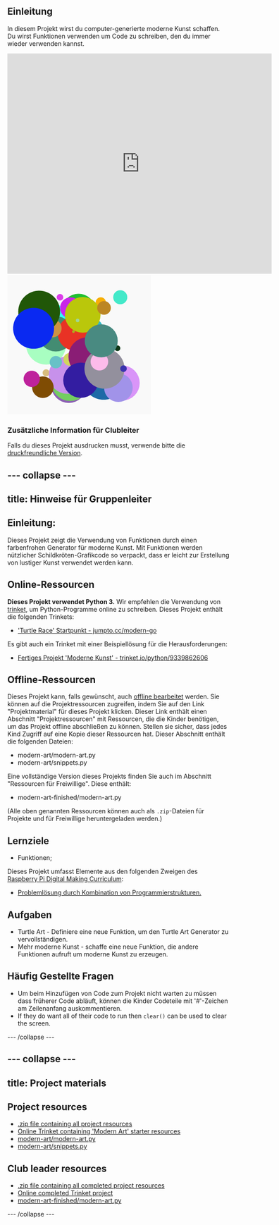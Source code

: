 ## Einleitung

In diesem Projekt wirst du computer-generierte moderne Kunst schaffen. Du wirst Funktionen verwenden um Code zu schreiben, den du immer wieder verwenden kannst.

<div class="trinket">
  <iframe src="https://trinket.io/embed/python/47bbc2fc2b?outputOnly=true&start=result" width="600" height="500" frameborder="0" marginwidth="0" marginheight="0" allowfullscreen>
  </iframe>
  <img src="images/modern-finished.png">
</div>

### Zusätzliche Information für Clubleiter

Falls du dieses Projekt ausdrucken musst, verwende bitte die [druckfreundliche Version](https://projects.raspberrypi.org/en/projects/modern-art/print).

## \--- collapse \---

## title: Hinweise für Gruppenleiter

## Einleitung:

Dieses Projekt zeigt die Verwendung von Funktionen durch einen farbenfrohen Generator für moderne Kunst. Mit Funktionen werden nützlicher Schildkröten-Grafikcode so verpackt, dass er leicht zur Erstellung von lustiger Kunst verwendet werden kann.

## Online-Ressourcen

**Dieses Projekt verwendet Python 3.** Wir empfehlen die Verwendung von [trinket](https://trinket.io/), um Python-Programme online zu schreiben. Dieses Projekt enthält die folgenden Trinkets:

* ['Turtle Race' Startpunkt - jumpto.cc/modern-go](http://jumpto.cc/modern-go)

Es gibt auch ein Trinket mit einer Beispiellösung für die Herausforderungen:

* [Fertiges Projekt 'Moderne Kunst' - trinket.io/python/9339862606](https://trinket.io/python/9339862606)

## Offline-Ressourcen

Dieses Projekt kann, falls gewünscht, auch [offline bearbeitet](https://www.codeclubprojects.org/en-GB/resources/python-working-offline/) werden. Sie können auf die Projektressourcen zugreifen, indem Sie auf den Link "Projektmaterial" für dieses Projekt klicken. Dieser Link enthält einen Abschnitt "Projektressourcen" mit Ressourcen, die die Kinder benötigen, um das Projekt offline abschließen zu können. Stellen sie sicher, dass jedes Kind Zugriff auf eine Kopie dieser Ressourcen hat. Dieser Abschnitt enthält die folgenden Dateien:

* modern-art/modern-art.py
* modern-art/snippets.py

Eine vollständige Version dieses Projekts finden Sie auch im Abschnitt "Ressourcen für Freiwillige". Diese enthält:

* modern-art-finished/modern-art.py

(Alle oben genannten Ressourcen können auch als `.zip`-Dateien für Projekte und für Freiwillige heruntergeladen werden.)

## Lernziele

* Funktionen;

Dieses Projekt umfasst Elemente aus den folgenden Zweigen des [Raspberry Pi Digital Making Curriculum](http://rpf.io/curriculum):

* [Problemlösung durch Kombination von Programmierstrukturen.](https://www.raspberrypi.org/curriculum/programming/builder)

## Aufgaben

* Turtle Art - Definiere eine neue Funktion, um den Turtle Art Generator zu vervollständigen.
* Mehr moderne Kunst - schaffe eine neue Funktion, die andere Funktionen aufruft um moderne Kunst zu erzeugen. 

## Häufig Gestellte Fragen

* Um beim Hinzufügen von Code zum Projekt nicht warten zu müssen dass früherer Code abläuft, können die Kinder Codeteile mit '#'-Zeichen am Zeilenanfang auskommentieren. 
* If they do want all of their code to run then `clear()` can be used to clear the screen. 

\--- /collapse \---

## \--- collapse \---

## title: Project materials

## Project resources

* [.zip file containing all project resources](resources/modern-art-project-resources.zip)
* [Online Trinket containing 'Modern Art' starter resources](http://jumpto.cc/modern-go)
* [modern-art/modern-art.py](resources/modern-art-modern-art.py)
* [modern-art/snippets.py](resources/modern-art-snippets.py)

## Club leader resources

* [.zip file containing all completed project resources](resources/modern-art-volunteer-resources.zip)
* [Online completed Trinket project](https://trinket.io/python/47bbc2fc2b)
* [modern-art-finished/modern-art.py](resources/modern-art-finished-modern-art.py)

\--- /collapse \---